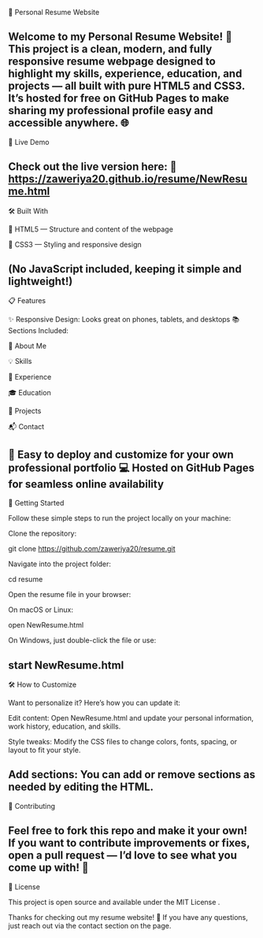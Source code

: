 💼 Personal Resume Website

Welcome to my Personal Resume Website! 🎉
This project is a clean, modern, and fully responsive resume webpage designed to highlight my skills, experience, education, and projects — all built with pure HTML5 and CSS3. It’s hosted for free on GitHub Pages to make sharing my professional profile easy and accessible anywhere. 🌐
---
🚀 Live Demo

Check out the live version here:
🔗 https://zaweriya20.github.io/resume/NewResume.html
---
🛠️ Built With

📝 HTML5 — Structure and content of the webpage

🎨 CSS3 — Styling and responsive design

(No JavaScript included, keeping it simple and lightweight!)
---
📋 Features

✨ Responsive Design: Looks great on phones, tablets, and desktops
📚 Sections Included:

👤 About Me

💡 Skills

💼 Experience

🎓 Education

📁 Projects

📬 Contact

🚀 Easy to deploy and customize for your own professional portfolio
💻 Hosted on GitHub Pages for seamless online availability
---
🏁 Getting Started

Follow these simple steps to run the project locally on your machine:

Clone the repository:

git clone https://github.com/zaweriya20/resume.git


Navigate into the project folder:

cd resume


Open the resume file in your browser:

On macOS or Linux:

open NewResume.html


On Windows, just double-click the file or use:

start NewResume.html
---
🛠️ How to Customize

Want to personalize it? Here’s how you can update it:

Edit content: Open NewResume.html and update your personal information, work history, education, and skills.

Style tweaks: Modify the CSS files to change colors, fonts, spacing, or layout to fit your style.

Add sections: You can add or remove sections as needed by editing the HTML.
---
🤝 Contributing

Feel free to fork this repo and make it your own! If you want to contribute improvements or fixes, open a pull request — I’d love to see what you come up with! 🎨
---
📄 License

This project is open source and available under the MIT License
.

Thanks for checking out my resume website! 🙌 If you have any questions, just reach out via the contact section on the page.
